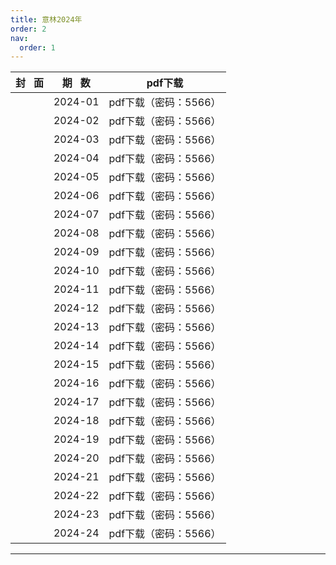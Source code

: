 ```yaml
---
title: 意林2024年
order: 2
nav:
  order: 1
---
```

| 封   面 | 期   数 |        pdf下载        |
| :-------: | :-------: | :-------------------: |
|          |  2024-01  | pdf下载（密码：5566） |
|          |  2024-02  | pdf下载（密码：5566） |
|          |  2024-03  | pdf下载（密码：5566） |
|          |  2024-04  | pdf下载（密码：5566） |
|          |  2024-05  | pdf下载（密码：5566） |
|          |  2024-06  | pdf下载（密码：5566） |
|          |  2024-07  | pdf下载（密码：5566） |
|          |  2024-08  | pdf下载（密码：5566） |
|          |  2024-09  | pdf下载（密码：5566） |
|          |  2024-10  | pdf下载（密码：5566） |
|          |  2024-11  | pdf下载（密码：5566） |
|          |  2024-12  | pdf下载（密码：5566） |
|          |  2024-13  | pdf下载（密码：5566） |
|          |  2024-14  | pdf下载（密码：5566） |
|          |  2024-15  | pdf下载（密码：5566） |
|          |  2024-16  | pdf下载（密码：5566） |
|          |  2024-17  | pdf下载（密码：5566） |
|          |  2024-18  | pdf下载（密码：5566） |
|          |  2024-19  | pdf下载（密码：5566） |
|          |  2024-20  | pdf下载（密码：5566） |
|          |  2024-21  | pdf下载（密码：5566） |
|          |  2024-22  | pdf下载（密码：5566） |
|          |  2024-23  | pdf下载（密码：5566） |
|          |  2024-24  | pdf下载（密码：5566） |

---

